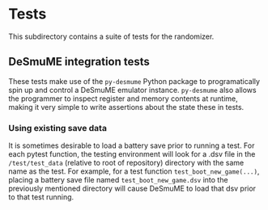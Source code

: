 # Tests

This subdirectory contains a suite of tests for the randomizer.

## DeSmuME integration tests

These tests make use of the `py-desmume` Python package to programatically spin up and control a DeSmuME emulator instance. `py-desmume` also allows the programmer to inspect register and memory contents at runtime, making it very simple to write assertions about the state these in tests.

### Using existing save data

It is sometimes desirable to load a battery save prior to running a test. For each pytest function, the testing environment will look for a .dsv file in the `/test/test_data` (relative to root of repository) directory with the same name as the test. For example, for a test function `test_boot_new_game(...)`, placing a battery save file named `test_boot_new_game.dsv` into the previously mentioned directory will cause DeSmuME to load that dsv prior to that test running.
